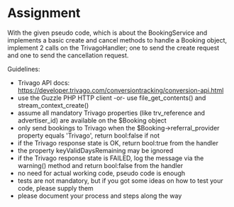 # Assignment

With the given pseudo code, which is about the BookingService and implements a basic create and cancel methods to handle a Booking object,
implement 2 calls on the TrivagoHandler; one to send the create request and one to send the cancellation request.

Guidelines:
- Trivago API docs: https://developer.trivago.com/conversiontracking/conversion-api.html
- use the Guzzle PHP HTTP client -or- use file_get_contents() and stream_context_create()
- assume all mandatory Trivago properties (like trv_reference and advertiser_id) are available on the $Booking object
- only send bookings to Trivago when the $Booking->referral_provider property equals 'Trivago', return bool:false if not
- if the Trivago response state is OK, return bool:true from the handler
- the property keyValidDaysRemaining may be ignored
- if the Trivago response state is FAILED, log the message via the warning() method and return bool:false from the handler
- no need for actual working code, pseudo code is enough
- tests are not mandatory, but if you got some ideas on how to test your code, please supply them
- please document your process and steps along the way
